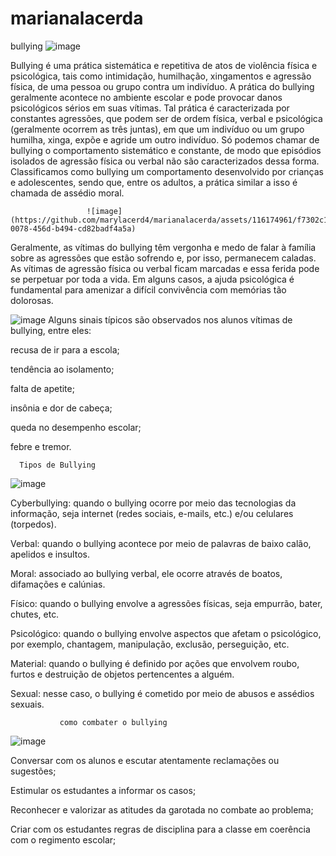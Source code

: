 # marianalacerda
bullying
![image](https://github.com/marylacerd4/marianalacerda/assets/116174961/718af171-2e65-4bb5-aaeb-8ed3ae1dd520)

 Bullying é uma prática sistemática e repetitiva de atos de violência física e psicológica, tais como intimidação, humilhação, xingamentos e agressão física, de uma pessoa ou grupo contra um indivíduo. A prática do bullying geralmente acontece no ambiente escolar e pode provocar danos psicológicos sérios em suas vítimas.
Tal prática é caracterizada por constantes agressões, que podem ser de ordem física, verbal e psicológica (geralmente ocorrem as três juntas), em que um indivíduo ou um grupo humilha, xinga, expõe e agride um outro indivíduo. Só podemos chamar de bullying o comportamento sistemático e constante, de modo que episódios isolados de agressão física ou verbal não são caracterizados dessa forma. Classificamos como bullying um comportamento desenvolvido por crianças e adolescentes, sendo que, entre os adultos, a prática similar a isso é chamada de assédio moral.

                     ![image](https://github.com/marylacerd4/marianalacerda/assets/116174961/f7302c11-0078-456d-b494-cd82badf4a5a)
Geralmente, as vítimas do bullying têm vergonha e medo de falar à família sobre as agressões que estão sofrendo e, por isso, permanecem caladas.
As vítimas de agressão física ou verbal ficam marcadas e essa ferida pode se perpetuar por toda a vida. Em alguns casos, a ajuda psicológica é fundamental para amenizar a difícil convivência com memórias tão dolorosas.

![image](https://github.com/marylacerd4/marianalacerda/assets/116174961/ceb76aaa-5f66-45ac-8072-66941dad08b9)
   Alguns sinais típicos são observados nos alunos vítimas de bullying, entre eles:

recusa de ir para a escola;

tendência ao isolamento;

falta de apetite;

insônia e dor de cabeça;

queda no desempenho escolar;

febre e tremor.

      Tipos de Bullying 
![image](https://github.com/marylacerd4/marianalacerda/assets/116174961/f03c78a1-0610-4408-acbe-29376e24e438)

Cyberbullying: quando o bullying ocorre por meio das tecnologias da informação, seja internet (redes sociais, e-mails, etc.) e/ou celulares (torpedos).

Verbal: quando o bullying acontece por meio de palavras de baixo calão, apelidos e insultos.

Moral: associado ao bullying verbal, ele ocorre através de boatos, difamações e calúnias.

Físico: quando o bullying envolve a agressões físicas, seja empurrão, bater, chutes, etc.

Psicológico: quando o bullying envolve aspectos que afetam o psicológico, por exemplo, chantagem, manipulação, exclusão, perseguição, etc.

Material: quando o bullying é definido por ações que envolvem roubo, furtos e destruição de objetos pertencentes a alguém.

Sexual: nesse caso, o bullying é cometido por meio de abusos e assédios sexuais.

               como combater o bullying
  ![image](https://github.com/marylacerd4/marianalacerda/assets/116174961/5ee73ab3-79a3-4d20-802e-8e6ee16543f8)

Conversar com os alunos e escutar atentamente reclamações ou sugestões;

Estimular os estudantes a informar os casos;

Reconhecer e valorizar as atitudes da garotada no combate ao problema;

Criar com os estudantes regras de disciplina para a classe em coerência com o regimento escolar;









